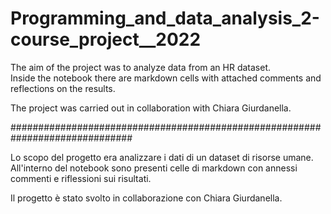 # Programming_and_data_analysis_2-course_project__2022

The aim of the project was to analyze data from an HR dataset.   
Inside the notebook there are markdown cells with attached comments and reflections on the results.

The project was carried out in collaboration with Chiara Giurdanella.

##############################################################################

Lo scopo del progetto era analizzare i dati di un dataset di risorse umane.   
All'interno del notebook sono presenti celle di markdown con annessi commenti e riflessioni sui risultati.

Il progetto è stato svolto in collaborazione con Chiara Giurdanella.


